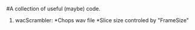 #A collection of useful (maybe) code.

1. wacScrambler:
*Chops wav file
*Slice size controled by "FrameSize"
